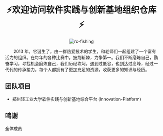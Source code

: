 <h1 align="center">⚡欢迎访问软件实践与创新基地组织仓库⚡</h1>

<p align="center"> <img src="https://komarev.com/ghpvc/?username=rc-fishing&label=Profile%20views&color=0e75b6&style=flat" alt="rc-fishing" /> </p>

<p>&emsp;&emsp;2013 年，它诞生了，由一群热爱技术的学生，和老师们一起组建了一个富有活力的组织。在每年的各种比赛中，披荆斩棘，力争第一。我们不断磨炼自己，勤奋学习，寻找机会磨炼自己，我们历经坎坷，遇到过低谷，也到达过高峰，经过一代代的传承接力，每个人都拥有了更加充足的资源，收获更多的知识与经历。</p>

## 团队项目

- 郑州轻工业大学软件实践与创新基地综合平台 (Innovation-Platform)

## 鸣谢

全体成员
